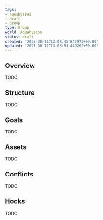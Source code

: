 ```yaml
---
tags:
- aquabyssos
- draft
- group
type: Group
world: Aquabyssos
status: draft
created: '2025-08-11T13:08:45.847973+00:00'
updated: '2025-08-11T13:08:51.449262+00:00'
---
```



## Overview

TODO
## Structure

TODO
## Goals

TODO
## Assets

TODO
## Conflicts

TODO
## Hooks

TODO

